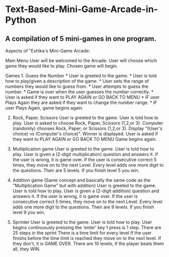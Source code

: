 # Text-Based-Mini-Game-Arcade-in-Python

## A compilation of 5 mini-games in one program.


Aspects of "Eshika's Mini-Game Arcade:

Main Menu
    User will be welcomed to the Arcade.
    User will choose which game they would like to play.
    Chosen game will begin.
    
Games
	1. Guess the Number
		* User is greeted to the game.
		* User is told how to play/given a description of the game.
		* User sets the range of numbers they would like to guess from.
		* User attempts to guess the number.
		* Game is over when the user guesses the number correctly.
		* User is asked if they want to PLAY AGAIN or GO BACK TO MENU
		* IF user Plays Again they are asked if they want to change the number range.
		* IF user Plays Again, game begins again.

  2. Rock, Paper, Scissors
    User is greeted to the game.
    User is told how to play.
    User is asked to choose Rock, Paper, Scissors (1,2,or 3).
    Computer (randomly) chooses Rock, Paper, or Scissors (1,2,or 3).
    Display "(User's choice) vs (Computer's choice)".
    Winner is displayed.
    User is asked if they want to PLAY AGAIN or GO BACK TO MENU
    Game begins again.

  3. Multiplication game 
    User is greeted to the game.
    User is told how to play.
    User is given a (2-digit multiplication) question and answers it.
    If the user is wrong, it is game over.
    If the user is consecutive correct 5 times, they move on to the next Level.
    Every level adds one more digit to the questions.
    Their are 5 levels. If you finish level 5 you win.


  4. Addition game (Same concept and basically the same code as the "Multiplication Game" but with addition)
    User is greeted to the game.
    User is told how to play.
    User is given a (2-digit addition) question and answers it.
    If the user is wrong, it is game over.
    If the user is consecutive correct 5 times, they move on to the next Level.
    Every level adds one more digit to the questions.
    Their are 9 levels. If you finish level 9 you win.

  5. Sprinter
    User is greeted to the game.
    User is told how to play.
    User begins continuously pressing the 'enter' key
    1 press is 1 step. 
    There are 25 steps in the sprint
    There is a time limit for every level
    If the user finishs before the time limit is reached they move on to the next level.
    If they don't, it is GAME OVER.
    There are 10 levels, if the player beats them all, they WIN.
